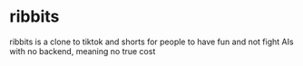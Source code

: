 # ribbits
ribbits is a clone to tiktok and shorts for people to have fun and not fight AIs with no backend, meaning no true cost

